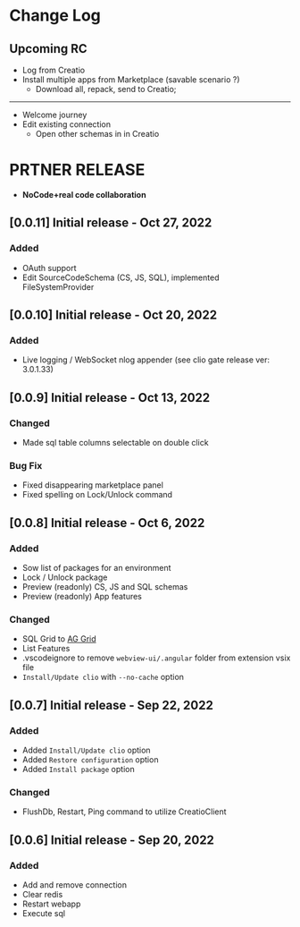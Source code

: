 # Change Log

## Upcoming RC

- Log from Creatio
- Install multiple apps from Marketplace (savable scenario ?)
  - Download all, repack, send to Creatio;
---
- Welcome journey
- Edit existing connection
  - Open other schemas in in Creatio


# PRTNER RELEASE

- **NoCode+real code collaboration**

## [0.0.11] Initial release  - Oct 27, 2022

### Added

- OAuth support
- Edit SourceCodeSchema (CS, JS, SQL), implemented FileSystemProvider


## [0.0.10] Initial release  - Oct 20, 2022

### Added

- Live logging / WebSocket nlog appender (see clio gate release ver: 3.0.1.33)

## [0.0.9] Initial release  - Oct 13, 2022

### Changed

- Made sql table columns selectable on double click

### Bug Fix

- Fixed disappearing marketplace panel
- Fixed spelling on Lock/Unlock command


## [0.0.8] Initial release  - Oct 6, 2022

### Added

- Sow list of packages for an environment
- Lock / Unlock package
- Preview (readonly) CS, JS and SQL schemas
- Preview (readonly) App features

### Changed

- SQL Grid to [AG Grid][ag-grid]
- List Features
- .vscodeignore to remove `webview-ui/.angular` folder from extension vsix file
- `Install/Update clio` with `--no-cache` option


## [0.0.7] Initial release  - Sep 22, 2022

### Added

- Added `Install/Update clio` option
- Added `Restore configuration` option
- Added `Install package` option

### Changed

- FlushDb, Restart, Ping command to utilize CreatioClient

## [0.0.6] Initial release  - Sep 20, 2022

### Added

- Add and remove connection
- Clear redis
- Restart webapp
- Execute sql

#
<!-- Named links -->
[ag-grid]:https://ag-grid.com
[FileSystemProvider]:https://code.visualstudio.com/api/references/vscode-api#FileSystemProvider